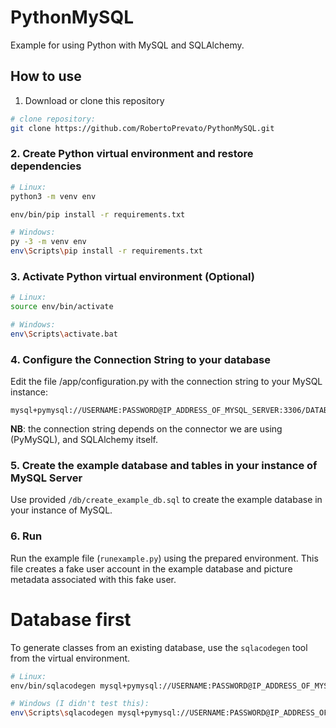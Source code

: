 # PythonMySQL
Example for using Python with MySQL and SQLAlchemy.

## How to use
1. Download or clone this repository
```bash
# clone repository:
git clone https://github.com/RobertoPrevato/PythonMySQL.git
```

### 2. Create Python virtual environment and restore dependencies

```bash
# Linux:
python3 -m venv env

env/bin/pip install -r requirements.txt
```

```bash
# Windows:
py -3 -m venv env
env\Scripts\pip install -r requirements.txt
```

### 3. Activate Python virtual environment (Optional)

```bash
# Linux:
source env/bin/activate
```

```bash
# Windows:
env\Scripts\activate.bat
```

### 4. Configure the Connection String to your database
Edit the file /app/configuration.py with the connection string to your MySQL instance:

```
mysql+pymysql://USERNAME:PASSWORD@IP_ADDRESS_OF_MYSQL_SERVER:3306/DATABASE_NAME
```

**NB**: the connection string depends on the connector we are using (PyMySQL), and SQLAlchemy itself.

### 5. Create the example database and tables in your instance of MySQL Server
Use provided `/db/create_example_db.sql` to create the example database in your instance of MySQL.

### 6. Run
Run the example file (`runexample.py`) using the prepared environment. This file creates a fake user account in the example database and picture metadata associated with this fake user.

# Database first
To generate classes from an existing database, use the `sqlacodegen` tool from the virtual environment.

```bash
# Linux:
env/bin/sqlacodegen mysql+pymysql://USERNAME:PASSWORD@IP_ADDRESS_OF_MYSQL_SERVER:3306/DATABASE_NAME > entities.py

# Windows (I didn't test this):
env\Scripts\sqlacodegen mysql+pymysql://USERNAME:PASSWORD@IP_ADDRESS_OF_MYSQL_SERVER:3306/DATABASE_NAME > entities.py
```
